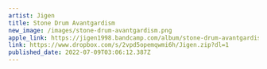 ```yaml
---
artist: Jigen
title: Stone Drum Avantgardism
new_image: /images/stone-drum-avantgardism.png
apple_link: https://jigen1998.bandcamp.com/album/stone-drum-avantgardism-remastered
link: https://www.dropbox.com/s/2vpd5opemqwmi6h/Jigen.zip?dl=1
published_date: 2022-07-09T03:06:12.387Z
---
```

